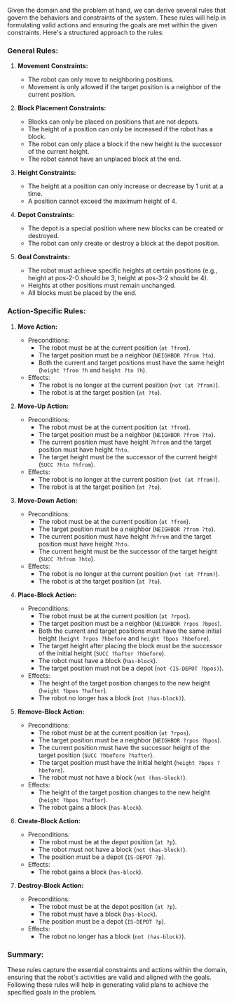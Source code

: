 Given the domain and the problem at hand, we can derive several rules that govern the behaviors and constraints of the system. These rules will help in formulating valid actions and ensuring the goals are met within the given constraints. Here's a structured approach to the rules:

### General Rules:

1. **Movement Constraints:**
   - The robot can only move to neighboring positions.
   - Movement is only allowed if the target position is a neighbor of the current position.

2. **Block Placement Constraints:**
   - Blocks can only be placed on positions that are not depots.
   - The height of a position can only be increased if the robot has a block.
   - The robot can only place a block if the new height is the successor of the current height.
   - The robot cannot have an unplaced block at the end.

3. **Height Constraints:**
   - The height at a position can only increase or decrease by 1 unit at a time.
   - A position cannot exceed the maximum height of 4.

4. **Depot Constraints:**
   - The depot is a special position where new blocks can be created or destroyed.
   - The robot can only create or destroy a block at the depot position.

5. **Goal Constraints:**
   - The robot must achieve specific heights at certain positions (e.g., height at pos-2-0 should be 3, height at pos-3-2 should be 4).
   - Heights at other positions must remain unchanged.
   - All blocks must be placed by the end.

### Action-Specific Rules:

1. **Move Action:**
   - Preconditions:
     - The robot must be at the current position (`at ?from`).
     - The target position must be a neighbor (`NEIGHBOR ?from ?to`).
     - Both the current and target positions must have the same height (`height ?from ?h` and `height ?to ?h`).
   - Effects:
     - The robot is no longer at the current position (`not (at ?from)`).
     - The robot is at the target position (`at ?to`).

2. **Move-Up Action:**
   - Preconditions:
     - The robot must be at the current position (`at ?from`).
     - The target position must be a neighbor (`NEIGHBOR ?from ?to`).
     - The current position must have height `?hfrom` and the target position must have height `?hto`.
     - The target height must be the successor of the current height (`SUCC ?hto ?hfrom`).
   - Effects:
     - The robot is no longer at the current position (`not (at ?from)`).
     - The robot is at the target position (`at ?to`).

3. **Move-Down Action:**
   - Preconditions:
     - The robot must be at the current position (`at ?from`).
     - The target position must be a neighbor (`NEIGHBOR ?from ?to`).
     - The current position must have height `?hfrom` and the target position must have height `?hto`.
     - The current height must be the successor of the target height (`SUCC ?hfrom ?hto`).
   - Effects:
     - The robot is no longer at the current position (`not (at ?from)`).
     - The robot is at the target position (`at ?to`).

4. **Place-Block Action:**
   - Preconditions:
     - The robot must be at the current position (`at ?rpos`).
     - The target position must be a neighbor (`NEIGHBOR ?rpos ?bpos`).
     - Both the current and target positions must have the same initial height (`height ?rpos ?hbefore` and `height ?bpos ?hbefore`).
     - The target height after placing the block must be the successor of the initial height (`SUCC ?hafter ?hbefore`).
     - The robot must have a block (`has-block`).
     - The target position must not be a depot (`not (IS-DEPOT ?bpos)`).
   - Effects:
     - The height of the target position changes to the new height (`height ?bpos ?hafter`).
     - The robot no longer has a block (`not (has-block)`).

5. **Remove-Block Action:**
   - Preconditions:
     - The robot must be at the current position (`at ?rpos`).
     - The target position must be a neighbor (`NEIGHBOR ?rpos ?bpos`).
     - The current position must have the successor height of the target position (`SUCC ?hbefore ?hafter`).
     - The target position must have the initial height (`height ?bpos ?hbefore`).
     - The robot must not have a block (`not (has-block)`).
   - Effects:
     - The height of the target position changes to the new height (`height ?bpos ?hafter`).
     - The robot gains a block (`has-block`).

6. **Create-Block Action:**
   - Preconditions:
     - The robot must be at the depot position (`at ?p`).
     - The robot must not have a block (`not (has-block)`).
     - The position must be a depot (`IS-DEPOT ?p`).
   - Effects:
     - The robot gains a block (`has-block`).

7. **Destroy-Block Action:**
   - Preconditions:
     - The robot must be at the depot position (`at ?p`).
     - The robot must have a block (`has-block`).
     - The position must be a depot (`IS-DEPOT ?p`).
   - Effects:
     - The robot no longer has a block (`not (has-block)`).

### Summary:
These rules capture the essential constraints and actions within the domain, ensuring that the robot's activities are valid and aligned with the goals. Following these rules will help in generating valid plans to achieve the specified goals in the problem.